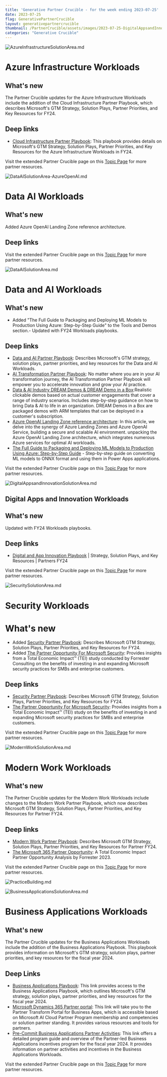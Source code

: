 ```yaml
---
title: 'Generative Partner Crucible - for the week ending 2023-07-25'
date: 2023-07-25
flag: GenerativePartnerCrucible
layout: generativepartnercrucible
thumbnail: /PartnerCrucible/assets/images/2023-07-25-DigitalAppsandInnovationSolutionArea.md-image.png
categories: "Generative Crucible"
---
```


![ AzureInfrastructureSolutionArea.md ]( /PartnerCrucible/assets/images/2023-07-25-AzureInfrastructureSolutionArea.md-image.png )
# Azure Infrastructure Workloads

## What's new

The Partner Crucible updates for the Azure Infrastructure Workloads include the addition of the Cloud Infrastructure Partner Playbook, which describes Microsoft's GTM Strategy, Solution Plays, Partner Priorities, and Key Resources for FY24.

## Deep links
- [Cloud Infrastructure Partner Playbook](https://assetsprod.microsoft.com/en-ca/fy24-cloud-infrastructure-partner-playbook.pdf): This playbook provides details on Microsoft's GTM Strategy, Solution Plays, Partner Priorities, and Key Resources for the Azure Infrastructure Workloads in FY24.

Visit the extended Partner Crucible page on this [Topic Page](https://lagimik.github.io/PartnerCrucible/AzureInfrastructureSolutionArea) for more partner resources.

![ DataAISolutionArea-AzureOpenAI.md ]( /PartnerCrucible/assets/images/2023-07-25-DataAISolutionArea-AzureOpenAI.md-image.png )

# Data AI Workloads

## What's new

Added Azure OpenAI Landing Zone reference architecture.

## Deep links


Visit the extended Partner Crucible page on this [Topic Page](https://lagimik.github.io/PartnerCrucible/DataAISolutionArea-AzureOpenAI) for more partner resources.

![ DataAISolutionArea.md ]( /PartnerCrucible/assets/images/2023-07-25-DataAISolutionArea.md-image.png )

# Data and AI Workloads

## What's new
- Added "The Full Guide to Packaging and Deploying ML Models to Production Using Azure: Step-by-Step Guide" to the Tools and Demos section.- Updated with FY24 Workloads playbooks.

## Deep links
- [Data and AI Partner Playbook](https://assetsprod.microsoft.com/en-ca/fy24-azure-data-and-ai-partner-playbook.pdf): Describes Microsoft's GTM strategy, solution plays, partner priorities, and key resources for the Data and AI Workloads.
- [AI Transformation Partner Playbook](https://aka.ms/aipartnerplaybook): No matter where you are in your AI transformation journey, the AI Transformation Partner Playbook will empower you to accelerate innovation and grow your AI practice.
- [Data & AI Industry DREAM Demos & DREAM Demo in a Box](https://partner.microsoft.com/en-us/asset/collection/industry-dream-demos-and-dream-demo-in-a-box#/):Realistic clickable demos based on actual customer engagements that cover a range of industry scenarios. Includes step-by-step guidance on how to bring Data & AI to life in an organization. DREAM Demos in a Box are packaged demos with ARM templates that can be deployed in a customer's subscription.
- [Azure OpenAI Landing Zone reference architecture](https://techcommunity.microsoft.com/t5/azure-architecture-blog/azure-openai-landing-zone-reference-architecture/ba-p/3882102): In this article, we delve into the synergy of Azure Landing Zones and Azure OpenAI Service, building a secure and scalable AI environment. unpacking the Azure OpenAI Landing Zone architecture, which integrates numerous Azure services for optimal AI workloads.
- [The Full Guide to Packaging and Deploying ML Models to Production Using Azure: Step-by-Step Guide](https://techcommunity.microsoft.com/t5/educator-developer-blog/the-full-guide-to-packaging-and-deploying-ml-models-to/ba-p/3855628) - Step-by-step guide on converting ML models to ONNX format and using them in Power Apps applications.

Visit the extended Partner Crucible page on this [Topic Page](https://lagimik.github.io/PartnerCrucible/DataAISolutionArea) for more partner resources.

![ DigitalAppsandInnovationSolutionArea.md ]( /PartnerCrucible/assets/images/2023-07-25-DigitalAppsandInnovationSolutionArea.md-image.png )

## Digital Apps and Innovation Workloads

## What's new

Updated with FY24 Workloads playbooks.

## Deep links
- [Digital and App Innovation Playbook](https://assetsprod.microsoft.com/en-ca/fy24-azure-digital-and-app-innovation-partner-playbook.pdf) | Strategy, Solution Plays, and Key Resources | Partners FY24


Visit the extended Partner Crucible page on this [Topic Page](https://lagimik.github.io/PartnerCrucible/DigitalAppsandInnovationSolutionArea) for more partner resources.


![ SecuritySolutionArea.md ]( /PartnerCrucible/assets/images/2023-07-25-SecuritySolutionArea.md-image.png )

# Security Workloads

# What's new
-  Added [Security Partner Playbook](https://assetsprod.microsoft.com/en-ca/fy24-security-partner-playbook.pdf): Describes Microsoft GTM Strategy, Solution Plays, Partner Priorities, and Key Resources for FY24.
-  Added [The Partner Opportunity For Microsoft Security](https://aka.ms/ForresterMSSecurityTEI2023): Provides insights from a Total Economic Impact™ (TEI) study conducted by Forrester Consulting on the benefits of investing in and expanding Microsoft security practices for SMBs and enterprise customers.

## Deep links

-  [Security Partner Playbook](https://assetsprod.microsoft.com/en-ca/fy24-security-partner-playbook.pdf): Describes Microsoft GTM Strategy, Solution Plays, Partner Priorities, and Key Resources for FY24.
-  [The Partner Opportunity For Microsoft Security](https://aka.ms/ForresterMSSecurityTEI2023): Provides insights from a Total Economic Impact™ (TEI) study on the benefits of investing in and expanding Microsoft security practices for SMBs and enterprise customers.

Visit the extended Partner Crucible page on this [Topic Page](https://lagimik.github.io/PartnerCrucible/SecuritySolutionArea) for more partner resources.

![ ModernWorkSolutionArea.md ]( /PartnerCrucible/assets/images/2023-07-25-ModernWorkSolutionArea.md-image.png )

# Modern Work Workloads

## What's new

The Partner Crucible updates for the Modern Work Workloads include changes to the Modern Work Partner Playbook, which now describes Microsoft GTM Strategy, Solution Plays, Partner Priorities, and Key Resources for Partner FY24.

## Deep links

- [Modern Work Partner Playbook](https://assetsprod.microsoft.com/en-ca/fy24-modern-work-partner-playbook.pdf): Describes Microsoft GTM Strategy, Solution Plays, Partner Priorities, and Key Resources for Partner FY24.
- [The Microsoft 365 Partner Opportunity](https://aka.ms/W365PartnerTEI): A Total Economic Impact Partner Opportunity Analysis by Forrester 2023.

Visit the extended Partner Crucible page on this [Topic Page](https://lagimik.github.io/PartnerCrucible/ModernWorkSolutionArea) for more partner resources.

![ PracticeBuilding.md ]( /PartnerCrucible/assets/images/2023-07-25-PracticeBuilding.md-image.png )




![ BusinessApplicationsSolutionArea.md ]( /PartnerCrucible/assets/images/2023-07-25-BusinessApplicationsSolutionArea.md-image.png )

# Business Applications Workloads

## What's new

The Partner Crucible updates for the Business Applications Workloads include the addition of the Business Applications Playbook. This playbook provides information on Microsoft's GTM strategy, solution plays, partner priorities, and key resources for the fiscal year 2024.

## Deep Links
- [Business Applications Playbook](https://assetsprod.microsoft.com/en-ca/fy24-business-applications-partner-playbook.pdf): This link provides access to the Business Applications Playbook, which outlines Microsoft's GTM strategy, solution plays, partner priorities, and key resources for the fiscal year 2024.
- [Microsoft Dynamics 365 Partner portal](https://dynamicspartners.transform.microsoft.com): This link will take you to the Partner Transform Portal for Business Apps, which is accessible based on Microsoft AI Cloud Partner Program membership and competencies or solution partner standing. It provides various resources and tools for partners.
- [Pre-Commit Business Applications Partner Activities](https://dynamicspartners.transform.microsoft.com/download/protected?assetname=protectedassets/FY24%2520Pre-Commit%2520Bus%2520Apps%2520Partner%2520Activities%2520Program%2520Guide%2520and%2520Overview.pptx&download=1&protected=1): This link offers a detailed program guide and overview of the Partner-led Business Applications incentives program for the fiscal year 2024. It provides information on partner activities and incentives in the Business Applications Workloads.

Visit the extended Partner Crucible page on this [Topic Page](https://lagimik.github.io/PartnerCrucible/BusinessApplicationsSolutionArea) for more partner resources.

